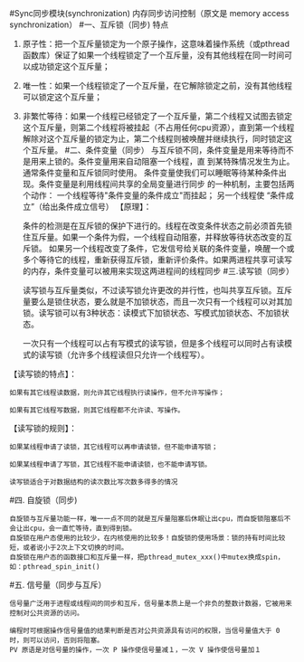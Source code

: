 #Sync同步模块(synchronization)
内存同步访问控制（原文是 memory access synchronization）
#一、互斥锁（同步)
特点

1. 原子性：把一个互斥量锁定为一个原子操作，这意味着操作系统（或pthread函数库）保证了如果一个线程锁定了一个互斥量，没有其他线程在同一时间可以成功锁定这个互斥量；

2. 唯一性：如果一个线程锁定了一个互斥量，在它解除锁定之前，没有其他线程可以锁定这个互斥量；

3. 非繁忙等待：如果一个线程已经锁定了一个互斥量，第二个线程又试图去锁定这个互斥量，则第二个线程将被挂起（不占用任何cpu资源），直到第一个线程解除对这个互斥量的锁定为止，第二个线程则被唤醒并继续执行，同时锁定这个互斥量。
#二、条件变量（同步）
	与互斥锁不同，条件变量是用来等待而不是用来上锁的。条件变量用来自动阻塞一个线程，直 到某特殊情况发生为止。通常条件变量和互斥锁同时使用。
	条件变量使我们可以睡眠等待某种条件出现。条件变量是利用线程间共享的全局变量进行同步 的一种机制，主要包括两个动作：
	一个线程等待"条件变量的条件成立"而挂起；
	另一个线程使 “条件成立”（给出条件成立信号）
【原理】：

	条件的检测是在互斥锁的保护下进行的。线程在改变条件状态之前必须首先锁住互斥量。如果一个条件为假，一个线程自动阻塞，并释放等待状态改变的互斥锁。
	如果另一个线程改变了条件，它发信号给关联的条件变量，唤醒一个或多个等待它的线程，重新获得互斥锁，重新评价条件。如果两进程共享可读写的内存，条件变量可以被用来实现这两进程间的线程同步
#三.读写锁（同步）

	读写锁与互斥量类似，不过读写锁允许更改的并行性，也叫共享互斥锁。互斥量要么是锁住状态，要么就是不加锁状态，而且一次只有一个线程可以对其加锁。读写锁可以有3种状态：读模式下加锁状态、写模式加锁状态、不加锁状态。

	一次只有一个线程可以占有写模式的读写锁，但是多个线程可以同时占有读模式的读写锁（允许多个线程读但只允许一个线程写）。

【读写锁的特点】：

	如果有其它线程读数据，则允许其它线程执行读操作，但不允许写操作；

	如果有其它线程写数据，则其它线程都不允许读、写操作。

【读写锁的规则】：

	如果某线程申请了读锁，其它线程可以再申请读锁，但不能申请写锁；

	如果某线程申请了写锁，其它线程不能申请读锁，也不能申请写锁。

	读写锁适合于对数据结构的读次数比写次数多得多的情况
#四. 自旋锁（同步)

	自旋锁与互斥量功能一样，唯一一点不同的就是互斥量阻塞后休眠让出cpu，而自旋锁阻塞后不会让出cpu，会一直忙等待，直到得到锁。
	自旋锁在用户态使用的比较少，在内核使用的比较多！自旋锁的使用场景：锁的持有时间比较短，或者说小于2次上下文切换的时间。
	自旋锁在用户态的函数接口和互斥量一样，把pthread_mutex_xxx()中mutex换成spin，如：pthread_spin_init()
#五. 信号量（同步与互斥）

	信号量广泛用于进程或线程间的同步和互斥，信号量本质上是一个非负的整数计数器，它被用来控制对公共资源的访问。

	编程时可根据操作信号量值的结果判断是否对公共资源具有访问的权限，当信号量值大于 0 时，则可以访问，否则将阻塞。
    PV 原语是对信号量的操作，一次 P 操作使信号量减１，一次 V 操作使信号量加１

